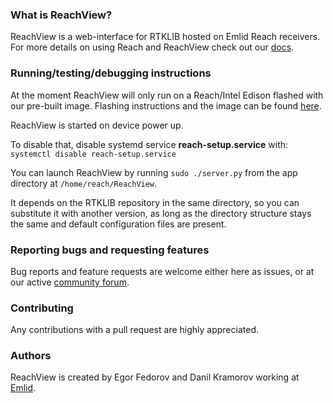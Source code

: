 ### What is ReachView?

ReachView is a web-interface for RTKLIB hosted on Emlid Reach receivers. For more details on using Reach and ReachView check out our [docs](https://docs.emlid.com/reach/).

### Running/testing/debugging instructions

At the moment ReachView will only run on a Reach/Intel Edison flashed with our pre-built image. Flashing instructions and the image can be found [here](https://docs.emlid.com/reach/firmware-reflashing/).

ReachView is started on device power up.

To disable that, disable systemd service **reach-setup.service** with:
`systemctl disable reach-setup.service`

You can launch ReachView by running `sudo ./server.py` from the app directory at `/home/reach/ReachView`.

It depends on the RTKLIB repository in the same directory, so you can substitute it with another version, as long as the directory structure stays the same and default configuration files are present.

### Reporting bugs and requesting features

Bug reports and feature requests are welcome either here as issues, or at our active [community forum](https://community.emlid.com/).

### Contributing

Any contributions with a pull request are highly appreciated.

### Authors

ReachView is created by Egor Fedorov and Danil Kramorov working at [Emlid](https://emlid.com/).